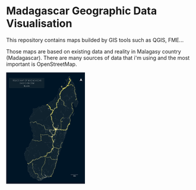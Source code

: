 # Madagascar Geographic Data Visualisation 

This repository contains maps builded by GIS tools such as QGIS, FME...

Those maps are based on existing data and reality in Malagasy country (Madagascar). There are many sources of data that i'm using and the most important is OpenStreetMap.

<img src="/transport/Roads.jpg" height=300>
